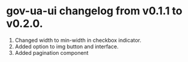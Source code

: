 # gov-ua-ui changelog from v0.1.1 to v0.2.0.

1. Changed width to min-width in checkbox indicator.
2. Added option to img button and interface.
3. Added pagination component
